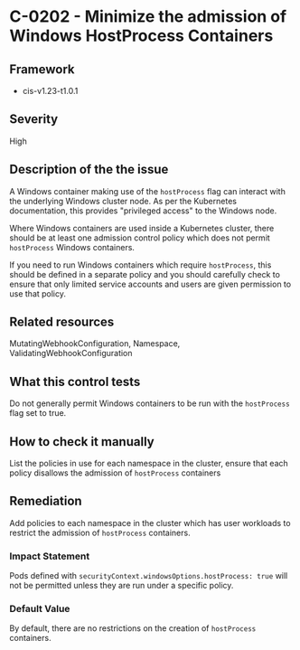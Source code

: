 # C-0202 - Minimize the admission of Windows HostProcess Containers

## Framework
* cis-v1.23-t1.0.1
 
## Severity
High

## Description of the the issue
A Windows container making use of the `hostProcess` flag can interact with the underlying Windows cluster node. As per the Kubernetes documentation, this provides "privileged access" to the Windows node.

 Where Windows containers are used inside a Kubernetes cluster, there should be at least one admission control policy which does not permit `hostProcess` Windows containers.

 If you need to run Windows containers which require `hostProcess`, this should be defined in a separate policy and you should carefully check to ensure that only limited service accounts and users are given permission to use that policy.
 
## Related resources
MutatingWebhookConfiguration, Namespace, ValidatingWebhookConfiguration
 
## What this control tests 
Do not generally permit Windows containers to be run with the `hostProcess` flag set to true.
 
## How to check it manually 
List the policies in use for each namespace in the cluster, ensure that each policy disallows the admission of `hostProcess` containers
 
## Remediation
Add policies to each namespace in the cluster which has user workloads to restrict the admission of `hostProcess` containers.
 
### Impact Statement
Pods defined with `securityContext.windowsOptions.hostProcess: true` will not be permitted unless they are run under a specific policy.
 
### Default Value
By default, there are no restrictions on the creation of `hostProcess` containers.
 
